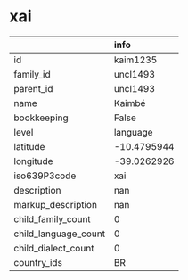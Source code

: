 # xai
|                      | info        |
|:---------------------|:------------|
| id                   | kaim1235    |
| family_id            | uncl1493    |
| parent_id            | uncl1493    |
| name                 | Kaimbé      |
| bookkeeping          | False       |
| level                | language    |
| latitude             | -10.4795944 |
| longitude            | -39.0262926 |
| iso639P3code         | xai         |
| description          | nan         |
| markup_description   | nan         |
| child_family_count   | 0           |
| child_language_count | 0           |
| child_dialect_count  | 0           |
| country_ids          | BR          |